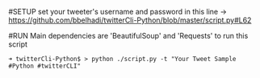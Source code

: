 #SETUP
set your tweeter's username and password in this line ->
https://github.com/bbelhadi/twitterCli-Python/blob/master/script.py#L62

#RUN
Main dependencies are 'BeautifulSoup' and 'Requests' to run this script 

```
➜ twitterCli-Python$ > python ./script.py -t "Your Tweet Sample #Python #twitterCLI"

```
